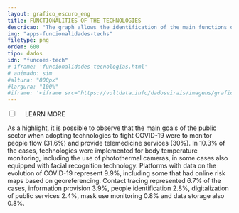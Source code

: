 ```yaml
---
layout: grafico_escuro_eng
title: FUNCTIONALITIES OF THE TECHNOLOGIES
descricao: "The graph allows the identification of the main functions of the mapped technologies. "
img: "apps-funcionalidades-techs"
filetype: png
ordem: 600
tipo: dados
idn: "funcoes-tech"
# iframe: 'funcionalidades-tecnologias.html'
# animado: sim
#altura: "800px"
#largura: "100%"
#iframe: '<iframe src="https://voltdata.info/dadosvirais/imagens/graficos/animados/funcionalidades%20das%20tecnologias.html" height="800px" width="100%" frameborder="no" seamless> </iframe>'
---
```


<div class="accordion">
    <div class="option">
      <input type="checkbox" id="toggle{{page.ordem}}" class="toggle" />
      <label class="titleaco" for="toggle{{page.ordem}}">LEARN MORE&nbsp;
      </label>
      <div class="contentaco">
        <p>As a highlight, it is possible to observe that the main goals of the public sector when adopting technologies to fight COVID-19 were to monitor people flow (31.6%) and provide telemedicine services (30%). In 10.3% of the cases, technologies were implemented for body temperature monitoring, including the use of photothermal cameras, in some cases also equipped with facial recognition technology. Platforms with data on the evolution of COVID-19 represent 9.9%, including some that had online risk maps based on georeferencing. Contact tracing represented 6.7% of the cases, information provision 3.9%, people identification 2.8%, digitalization of public services 2.4%, mask use monitoring 0.8% and data storage also 0.8%.</p>
      </div>
    </div>
  </div>
